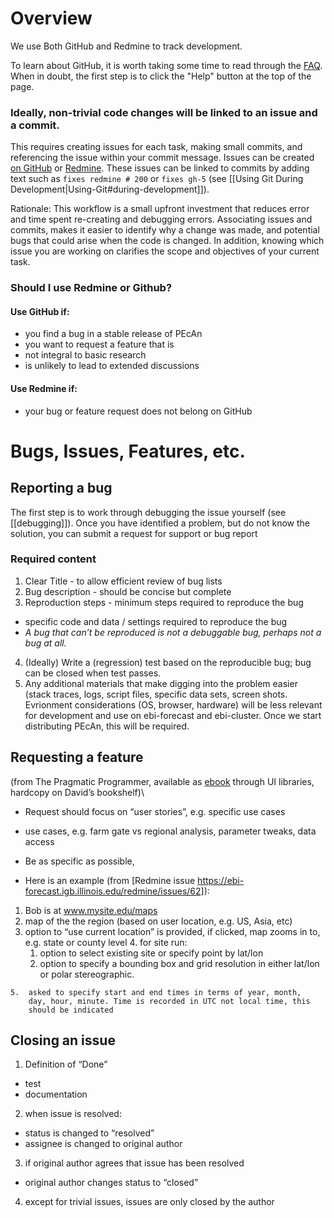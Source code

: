 Overview
=========

We use Both GitHub and Redmine to track development. 

To learn about GitHub, it is worth taking some time to read through the [FAQ](https://help.github.com/). When in doubt, the first step is to click the "Help" button at the top of the page.

### Ideally, non-trivial code changes will be linked to an issue and a commit.

This requires creating issues for each task, making small commits, and referencing the issue within your commit message. Issues can be created [on GitHub](https://github.com/PecanProject/pecan/issues/new) or [Redmine](https://ebi-forecast.igb.illinois.edu/redmine/projects/pecan/issues/new). These issues can be linked to commits by adding text such as `fixes redmine # 200` or `fixes gh-5` (see [[Using Git During Development|Using-Git#during-development]]).

Rationale: This workflow is a small upfront investment that reduces error and time spent re-creating and debugging errors. Associating issues and commits, makes it easier to identify why a change was made, and potential bugs that could arise when the code is changed. In addition, knowing which issue you are working on clarifies the scope and objectives of your current task. 

### Should I use Redmine or Github?

#### Use GitHub if:
* you find a bug in a stable release of PEcAn
* you want to request a feature that is 
 * not integral to basic research
 * is unlikely to lead to extended discussions
#### Use Redmine if:
* your bug or feature request does not belong on GitHub

Bugs, Issues, Features, etc.
============================

Reporting a bug
---------------

The first step is to work through debugging the issue yourself (see [[debugging]]). Once you have identified a problem, but do not know the solution, you can submit a request for support or bug report 

### Required content

1.  Clear Title - to allow efficient review of bug lists
2.  Bug description - should be concise but complete
3.  Reproduction steps - minimum steps required to reproduce the bug
 * specific code and data / settings required to reproduce the bug
 * _A bug that can’t be reproduced is not a debuggable bug, perhaps not a bug at all._
4. (Ideally) Write a (regression) test based on the reproducible bug; bug can be closed when test passes.
5.  Any additional materials that make digging into the problem easier
    (stack traces, logs, script files, specific data sets, screen shots.
    Evrionment considerations (OS, browser, hardware) will be less
    relevant for development and use on ebi-forecast and ebi-cluster.
    Once we start distributing PEcAn, this will be required.


Requesting a feature
--------------------

(from The Pragmatic Programmer, available as
[ebook](http://proquestcombo.safaribooksonline.com/0-201-61622-X/223)
through UI libraries, hardcopy on David’s bookshelf)\

* Request should focus on “user stories”, e.g. specific use cases
 * use cases, e.g. farm gate vs regional analysis, parameter tweaks, data access
* Be as specific as possible, 

* Here is an example (from [Redmine issue https://ebi-forecast.igb.illinois.edu/redmine/issues/62]):

 1.  Bob is at www.mysite.edu/maps
 2.  map of the the region (based on user location, e.g. US, Asia, etc)
 3.  option to “use current location” is provided, if clicked, map zooms in to, e.g. state or county level
    4.  for site run:
        1.  option to select existing site or specify point by lat/lon
        2.  option to specify a bounding box and grid resolution in
            either lat/lon or polar stereographic.

    5.  asked to specify start and end times in terms of year, month,
        day, hour, minute. Time is recorded in UTC not local time, this
        should be indicated

Closing an issue
----------------

1. Definition of “Done”
 * test
 * documentation
2.  when issue is resolved:
 * status is changed to “resolved”
 * assignee is changed to original author
3. if original author agrees that issue has been resolved
 * original author changes status to “closed”
4.  except for trivial issues, issues are only closed by the author 